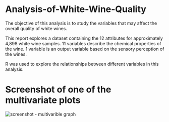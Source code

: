 # Analysis-of-White-Wine-Quality
The objective of this analysis is to study the variables that may affect the overall quality of white wines. 

This report explores a dataset containing the 12 attributes for approximately 4,898 white wine samples. 11 variables describe the chemical properties of the wine. 1 variable is an output variable based on the sensory perception of the wines.

R was used to explore the relationships between different variables in this analysis.


# Screenshot of one of the multivariate plots 

![screenshot - multivarible graph](https://user-images.githubusercontent.com/38387040/39500712-8037c684-4d84-11e8-875f-5d12c2305fd1.png)
